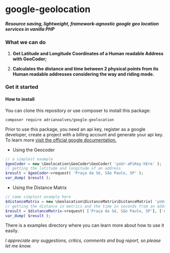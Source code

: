 # google-geolocation
##### Resource saving, lightweight, framework-agnostic google geo location services in vanilla PHP

### What we can do

1. **Get Latitude and Longitude Coordinates of a Human readable Address with GeoCoder;**

2. **Calculates the distance and time between 2 physical points from its Human readable addresses considering the way and riding mode.** 

### Get it started

#### How to install

You can clone this repository or use composer to install this package:
```shell script
composer require adrianoalves/google-geolocation
```

Prior to use this package, you need an api key, register as a google developer, create a project with a billing account and generate your api key. 
To learn more [visit the official google documentation.](https://developers.google.com/maps/documentation/javascript/get-api-key)

- Using the Geocoder
```php
// a simplest example
$geoCoder = new \Geolocation\GeoCoder\GeoCoder( 'yoUr-aPiKey-hEre' );
// getting the latitude and longitude of an address
$result = $geoCoder->request( 'Praça da Sé, São Paulo, SP' );
var_dump( $result );
```

- Using the Distance Matrix
```php
// same simplest example here
$distanceMatrix = new \Geolocation\DistanceMatrix\DistanceMatrix( 'yoUr-aPiKey-hEre' );
// getting the distance in metrics and the time in seconds from an address to another
$result = $distanceMatrix->request( ['Praça da Sé, São Paulo, SP'], ['Avenida Paulista, 1, São Paulo, SP'] );
var_dump( $result );
```
There is a examples directory where you can learn more about how to use it easily.

_I appreciate any suggestions, critics, comments and bug report, so please let me know._

